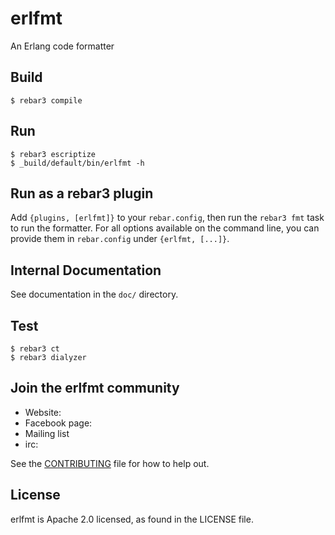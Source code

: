 # erlfmt

An Erlang code formatter

## Build

    $ rebar3 compile

## Run

    $ rebar3 escriptize
    $ _build/default/bin/erlfmt -h

## Run as a rebar3 plugin

Add `{plugins, [erlfmt]}` to your `rebar.config`, then run the `rebar3 fmt` task to
run the formatter. For all options available on the command line, you can provide them
in `rebar.config` under `{erlfmt, [...]}`.

## Internal Documentation
See documentation in the `doc/` directory.

## Test

    $ rebar3 ct
    $ rebar3 dialyzer

## Join the erlfmt community
* Website:
* Facebook page:
* Mailing list
* irc:

See the [CONTRIBUTING](CONTRIBUTING.md) file for how to help out.

## License
erlfmt is Apache 2.0 licensed, as found in the LICENSE file.
